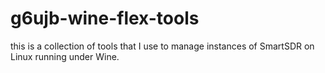 # g6ujb-wine-flex-tools

this is a collection of tools that I use to manage instances of SmartSDR on Linux running under Wine.

